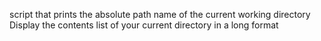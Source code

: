 script that prints the absolute path name of the current working directory
Display the contents list of your current directory in a long format 
